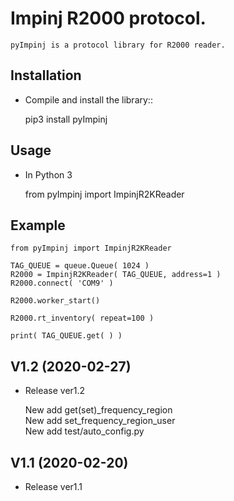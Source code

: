 Impinj R2000 protocol. 
=========================
 
    pyImpinj is a protocol library for R2000 reader.


Installation
------------

* Compile and install the library::

    pip3 install pyImpinj

Usage
-----

* In Python 3
  
    from pyImpinj import ImpinjR2KReader
  

Example
-------

    from pyImpinj import ImpinjR2KReader
    
    TAG_QUEUE = queue.Queue( 1024 )
    R2000 = ImpinjR2KReader( TAG_QUEUE, address=1 )
    R2000.connect( 'COM9' )
    
    R2000.worker_start()
    
    R2000.rt_inventory( repeat=100 )
    
    print( TAG_QUEUE.get( ) )
    
V1.2 (2020-02-27)
-------

* Release ver1.2

    New add get(set)_frequency_region  
    New add set_frequency_region_user  
    New add test/auto_config.py

V1.1 (2020-02-20)
-------

* Release ver1.1

